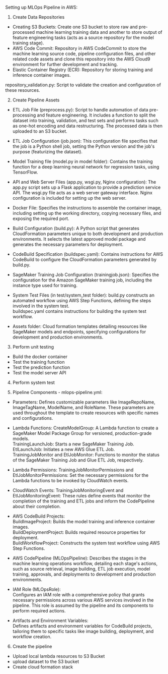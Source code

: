 Setting up MLOps Pipeline in AWS:

1. Create Data Repositories      

- Creating S3 Buckets: Create one S3 bucket to store raw and pre-processed machine learning training data and another to store output of feature engineering tasks (acts as a source repository for the model training stage).          
- AWS Code Commit: Repository in AWS CodeCommit to store the machine learning source code, pipeline configuration files, and other related code assets and clone this repository into the AWS Cloud9 environment for further development and tracking.    
- Elastic Container Registry (ECR): Repository for storing training and inference container images.     

repository_validation.py: Script to validate the creation and configuration of these resources.     

2. Create Pipeline Assets

- ETL Job File (preprocess.py): Script to handle automation of data pre-processing and feature engineering. It includes a function to split the dataset into training, validation, and test sets and performs tasks such as one-hot encoding and data restructuring. The processed data is then uploaded to an S3 bucket.    

- ETL Job Configuration (job.json): This configuration file specifies that the job is a Python shell job, setting the Python version and the job's purpose (featurizing the dataset).   

- Model Training file (model.py in model folder): Contains the training function for a deep learning neural network for regression tasks, using TensorFlow. 

- API  and Web Server Files (app.py, wsgi.py, Nginx configuration): The app.py script sets up a Flask application to provide a prediction service API.
The wsgi.py file acts as a web server gateway interface.
Nginx configuration is included for setting up the web server.      

- Docker File: Specifies the instructions to assemble the container image, including setting up the working directory, copying necessary files, and exposing the required port.    

- Build Configuration (build.py): A Python script that generates CloudFormation parameters unique to both development and production environments. It selects the latest approved model package and generates the necessary parameters for deployment.   

- CodeBuild Specification (buildspec.yaml): Contains instructions for AWS CodeBuild to configure the CloudFormation parameters generated by build.py.    

- SageMaker Training Job Configuration (trainingjob.json): Specifies the configuration for the Amazon SageMaker training job, including the instance type used for training.  

- System Test Files (in test/system_test folder):
build.py constructs an automated workflow using AWS Step Functions, defining the steps involved in the system test.      
buildspec.yaml contains instructions for building the system test workflow.     

- Assets folder: Cloud formation templates detailing resources like SageMaker models and endpoints, specifying configurations for development and production environments.   

3. Perform unit testing
- Build the docker container     
- Test the training function
- Test the prediction function
- Test the model server API

4. Perform system test

5. Pipeline Components - mlops-pipeline.yml:

- Parameters: Defines customizable parameters like ImageRepoName, ImageTagName, ModelName, and RoleName. These parameters are used throughout the template to create resources with specific names and configurations.     

- Lambda Functions: 
CreateModelGroup: A Lambda function to create a SageMaker Model Package Group for versioned, production-grade models.     
TrainingLaunchJob: Starts a new SageMaker Training Job.     
EtlLaunchJob: Initiates a new AWS Glue ETL Job.    
TrainingJobMonitor and EtlJobMonitor: Functions to monitor the status of the SageMaker Training Job and Glue ETL Job, respectively.     

- Lambda Permissions:            TrainingJobMonitorPermissions and EtlJobMonitorPermissions: Set the necessary permissions for the Lambda functions to be invoked by CloudWatch events.     

- CloudWatch Events: TrainingJobMonitoringEvent and EtlJobMonitoringEvent: These rules define events that monitor the completion of the training and ETL jobs and inform the CodePipeline about their completion.            

- AWS CodeBuild Projects:    
BuildImageProject: Builds the model training and inference container images.     
BuildDeploymentProject: Builds required resource properties for deployment.     
BuildWorkflowProject: Constructs the system test workflow using AWS Step Functions.   

- AWS CodePipeline (MLOpsPipeline):
Describes the stages in the machine learning operations workflow, detailing each stage's actions, such as source retrieval, image building, ETL job execution, model training, approvals, and deployments to development and production environments.    

- IAM Role (MLOpsRole):        
Configures an IAM role with a comprehensive policy that grants necessary permissions across various AWS services involved in the pipeline. This role is assumed by the pipeline and its components to perform required actions.

- Artifacts and Environment Variables:        
Defines artifacts and environment variables for CodeBuild projects, tailoring them to specific tasks like image building, deployment, and workflow creation.       

6. Create the pipeline    
- Upload local lambda resources to S3 Bucket
- upload dataset to the S3 bucket
- Create cloud formation stack





